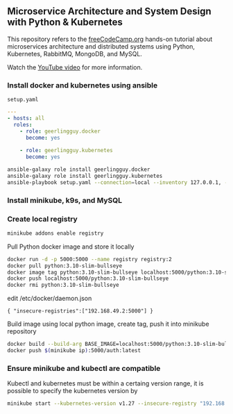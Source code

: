 ## Microservice Architecture and System Design with Python & Kubernetes

This repository refers to the [freeCodeCamp.org](https://www.freecodecamp.org/) hands-on tutorial about microservices architecture and distributed systems using Python, Kubernetes, RabbitMQ, MongoDB, and MySQL.

Watch the [YouTube video](https://www.youtube.com/watch?v=hmkF77F9TLw) for more information.


### Install docker and kubernetes using ansible

`setup.yaml`
```yaml
---
- hosts: all
  roles:
    - role: geerlingguy.docker
      become: yes
    
    - role: geerlingguy.kubernetes
      become: yes
```

```bash
ansible-galaxy role install geerlingguy.docker
ansible-galaxy role install geerlingguy.kubernetes
ansible-playbook setup.yaml --connection=local --inventory 127.0.0.1, -K
```


### Install minikube, k9s, and MySQL


### Create local registry
```bash
minikube addons enable registry
```

Pull Python docker image and store it locally
```bash
docker run -d -p 5000:5000 --name registry registry:2
docker pull python:3.10-slim-bullseye 
docker image tag python:3.10-slim-bullseye localhost:5000/python:3.10-slim-bullseye
docker push localhost:5000/python:3.10-slim-bullseye
docker rmi python:3.10-slim-bullseye
```

edit /etc/docker/daemon.json
```
{ "insecure-registries":["192.168.49.2:5000"] } 
```

Build image using local python image, create tag, push it into minikube repository
```bash
docker build --build-arg BASE_IMAGE=localhost:5000/python:3.10-slim-bullseye -t $(minikube ip):5000/auth:latest . 
docker push $(minikube ip):5000/auth:latest
```

### Ensure minikube and kubectl are compatible
Kubectl and kubernetes must be within a certaing version range, it is possible to specify the kubernetes version by
```bash
minikube start --kubernetes-version v1.27 --insecure-registry "192.168.49.0/24"
```

